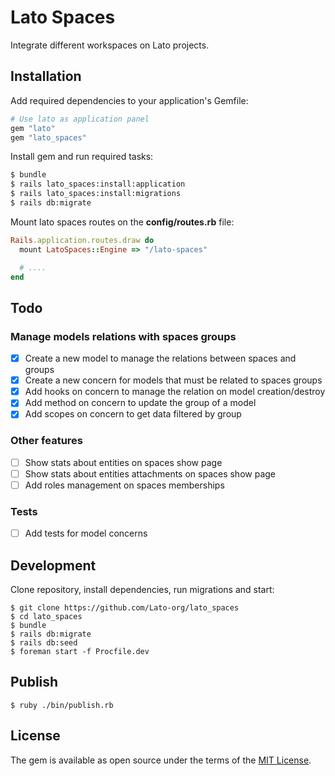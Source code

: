 # Lato Spaces
Integrate different workspaces on Lato projects.

## Installation
Add required dependencies to your application's Gemfile:

```ruby
# Use lato as application panel
gem "lato"
gem "lato_spaces"
```

Install gem and run required tasks:

```bash
$ bundle
$ rails lato_spaces:install:application
$ rails lato_spaces:install:migrations
$ rails db:migrate
```

Mount lato spaces routes on the **config/routes.rb** file:

```ruby
Rails.application.routes.draw do
  mount LatoSpaces::Engine => "/lato-spaces"

  # ....
end
```

## Todo

### Manage models relations with spaces groups

- [x] Create a new model to manage the relations between spaces and groups
- [x] Create a new concern for models that must be related to spaces groups
- [x] Add hooks on concern to manage the relation on model creation/destroy
- [x] Add method on concern to update the group of a model
- [x] Add scopes on concern to get data filtered by group

### Other features

- [ ] Show stats about entities on spaces show page
- [ ] Show stats about entities attachments on spaces show page
- [ ] Add roles management on spaces memberships

### Tests

- [ ] Add tests for model concerns

## Development

Clone repository, install dependencies, run migrations and start:

```shell
$ git clone https://github.com/Lato-org/lato_spaces
$ cd lato_spaces
$ bundle
$ rails db:migrate
$ rails db:seed
$ foreman start -f Procfile.dev
```

## Publish

```shell
$ ruby ./bin/publish.rb
```

## License
The gem is available as open source under the terms of the [MIT License](https://opensource.org/licenses/MIT).

